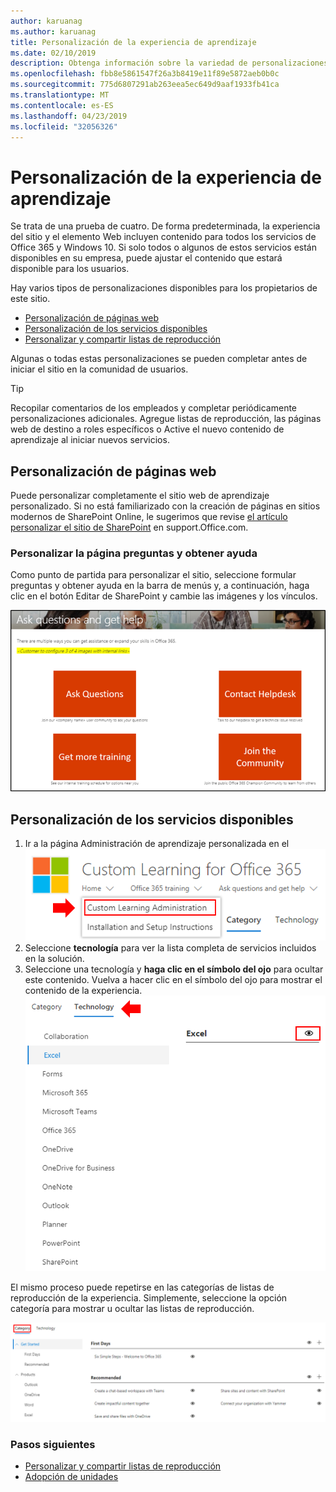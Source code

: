```yaml
---
author: karuanag
ms.author: karuanag
title: Personalización de la experiencia de aprendizaje
ms.date: 02/10/2019
description: Obtenga información sobre la variedad de personalizaciones disponibles con aprendizaje personalizado para Office 365
ms.openlocfilehash: fbb8e5861547f26a3b8419e11f89e5872aeb0b0c
ms.sourcegitcommit: 775d6807291ab263eea5ec649d9aaf1933fb41ca
ms.translationtype: MT
ms.contentlocale: es-ES
ms.lasthandoff: 04/23/2019
ms.locfileid: "32056326"
---
```

# <a name="customize-the-training-experience"></a>Personalización de la experiencia de aprendizaje

Se trata de una prueba de cuatro. De forma predeterminada, la experiencia del sitio y el elemento Web incluyen contenido para todos los servicios de Office 365 y Windows 10.  Si solo todos o algunos de estos servicios están disponibles en su empresa, puede ajustar el contenido que estará disponible para los usuarios.  

Hay varios tipos de personalizaciones disponibles para los propietarios de este sitio. 

- [Personalización de páginas web](#customizing-web-pages)
- [Personalización de los servicios disponibles](#customize-available-services)
- [Personalizar y compartir listas de reproducción](customplaylist.md)

Algunas o todas estas personalizaciones se pueden completar antes de iniciar el sitio en la comunidad de usuarios.  

> [!TIP]
> Recopilar comentarios de los empleados y completar periódicamente personalizaciones adicionales.  Agregue listas de reproducción, las páginas web de destino a roles específicos o Active el nuevo contenido de aprendizaje al iniciar nuevos servicios. 

## <a name="customizing-web-pages"></a>Personalización de páginas web

Puede personalizar completamente el sitio web de aprendizaje personalizado. Si no está familiarizado con la creación de páginas en sitios modernos de SharePoint Online, le sugerimos que revise [el artículo personalizar el sitio de SharePoint](https://support.office.com/en-us/article/customize-your-sharepoint-site-320b43e5-b047-4fda-8381-f61e8ac7f59b) en support.Office.com. 

### <a name="customize-the-ask-questions-and-get-help-page"></a>Personalizar la página **preguntas y obtener ayuda**

Como punto de partida para personalizar el sitio, seleccione formular preguntas y obtener ayuda en la barra de menús y, a continuación, haga clic en el botón Editar de SharePoint y cambie las imágenes y los vínculos. 

![custom_ask. png](media/custom_ask.png)

## <a name="customize-available-services"></a>Personalización de los servicios disponibles

1.  Ir a la página Administración de aprendizaje personalizada en el ![sitio web custom_admin. png](media/custom_admin.png)
1. Seleccione **tecnología** para ver la lista completa de servicios incluidos en la solución.
1. Seleccione una tecnología y **haga clic en el símbolo del ojo** para ocultar este contenido.  Vuelva a hacer clic en el símbolo del ojo para mostrar el contenido de la experiencia. 
![customiza](media/custom_techlist.png)

El mismo proceso puede repetirse en las categorías de listas de reproducción de la experiencia.  Simplemente, seleccione la opción categoría para mostrar u ocultar las listas de reproducción. 

![custom_cat. png](media/custom_cat.png)

### <a name="next-steps"></a>Pasos siguientes

- [Personalizar y compartir listas de reproducción](customplaylist.md)
- [Adopción de unidades](driveadoption.md) 